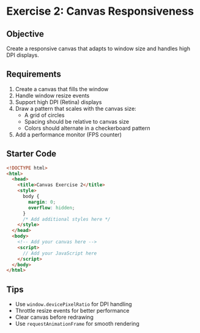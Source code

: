 # Exercise 2: Canvas Responsiveness

## Objective

Create a responsive canvas that adapts to window size and handles high DPI displays.

## Requirements

1. Create a canvas that fills the window
2. Handle window resize events
3. Support high DPI (Retina) displays
4. Draw a pattern that scales with the canvas size:
   - A grid of circles
   - Spacing should be relative to canvas size
   - Colors should alternate in a checkerboard pattern
5. Add a performance monitor (FPS counter)

## Starter Code

```html
<!DOCTYPE html>
<html>
  <head>
    <title>Canvas Exercise 2</title>
    <style>
      body {
        margin: 0;
        overflow: hidden;
      }
      /* Add additional styles here */
    </style>
  </head>
  <body>
    <!-- Add your canvas here -->
    <script>
      // Add your JavaScript here
    </script>
  </body>
</html>
```

## Tips

- Use `window.devicePixelRatio` for DPI handling
- Throttle resize events for better performance
- Clear canvas before redrawing
- Use `requestAnimationFrame` for smooth rendering
